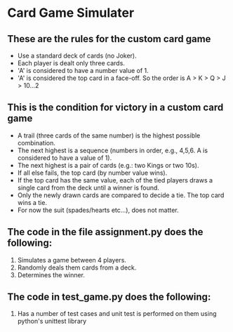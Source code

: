 # Card Game Simulater
## These are the rules for the custom card game
- Use a standard deck of cards (no Joker).
- Each player is dealt only three cards.
- 'A' is considered to have a number value of 1.
- 'A' is considered the top card in a face-off. So the order is A > K > Q > J > 10...2
## This is the condition for victory in a custom card game
- A trail (three cards of the same number) is the highest possible combination.
- The next highest is a sequence (numbers in order, e.g., 4,5,6. A is considered to have a value of 1).
- The next highest is a pair of cards (e.g.: two Kings or two 10s).
- If all else fails, the top card (by number value wins).
- If the top card has the same value, each of the tied players draws a single card from the deck until a winner is found.
- Only the newly drawn cards are compared to decide a tie. The top card wins a tie.
- For now the suit (spades/hearts etc...), does not matter.

## The code in the file assignment.py does the following:
1. Simulates a game between 4 players.
2. Randomly deals them cards from a deck.
3. Determines the winner.

## The code in test_game.py does the following:
1. Has a number of test cases and unit test is performed on them using python's unittest library
